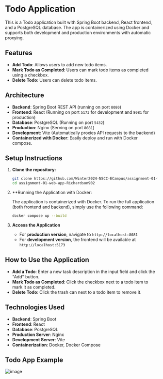 # Todo Application

This is a Todo application built with Spring Boot backend, React frontend, and a PostgreSQL database. The app is containerized using Docker and supports both development and production environments with automatic proxying.

## Features
- **Add Todo**: Allows users to add new todo items.
- **Mark Todo as Completed**: Users can mark todo items as completed using a checkbox.
- **Delete Todo**: Users can delete todo items.

## Architecture

- **Backend**: Spring Boot REST API (running on port `8080`)
- **Frontend**: React (Running on port `5173` for development and `8081` for production)
- **Database**: PostgreSQL (Running on port `5432`)
- **Production**: Nginx (Serving on port `8081`)
- **Development**: Vite (Automatically proxies API requests to the backend)
- **Containerized with Docker**: Easily deploy and run with Docker compose.

## Setup Instructions

1. **Clone the repository:**

   ```bash
   git clone https://github.com/Winter2024-NSCC-ECampus/assignment-01-web-app-Richardson902
   cd assignment-01-web-app-Richardson902
   ```

2. **Running the Application with Docker:

   The application is containerized with Docker. To run the full application (both frontend and backend), simply use the following command:

   ```bash
   docker compose up --build
   ```

3. **Access the Application**
   - For **production version**, navigate to `http://localhost:8081`
   - For **development version**, the frontend will be available at `http://localhost:5173`
  
## How to Use the Application
- **Add a Todo**: Enter a new task description in the input field and click the "Add" button.
- **Mark Todo as Completed**: Click the checkbox next to a todo item to mark it as completed.
- **Delete Todo**: Click the trash can next to a todo item to remove it.

## Technologies Used
- **Backend**: Spring Boot
- **Frontend**: React
- **Database**: PostgreSQL
- **Production Server**: Nginx
- **Development Server**: Vite
- **Containerization**: Docker, Docker Compose

## Todo App Example
![image](https://github.com/user-attachments/assets/010cdb3c-2a2f-4b95-aa09-e37c58e4a68e)
